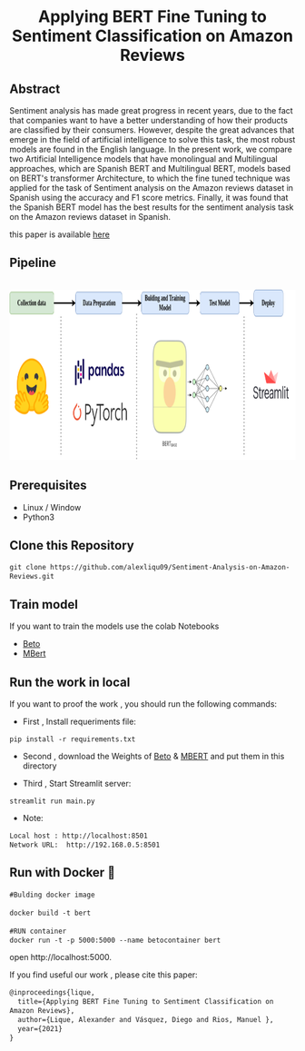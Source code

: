 <h1><center><b>Applying BERT Fine Tuning to Sentiment Classification on Amazon Reviews</b></center></h1>

<h2><b>Abstract</b></h2>
<p>
Sentiment analysis has made great progress in recent years, due to the fact that companies want to have a better
understanding of how their products are classified by their consumers. However, despite the great advances that 
emerge in the field of artificial intelligence to solve this task, the most robust models are found in the English
language. In the present work, we compare two Artificial Intelligence models that have monolingual and Multilingual approaches, which are Spanish BERT and Multilingual BERT, models based on BERT's transformer Architecture, to which the fine tuned technique was applied for the task of Sentiment analysis on the Amazon reviews dataset in Spanish using the accuracy and F1 score metrics. Finally, it was found that the Spanish BERT model has the best results for the sentiment analysis task on the Amazon reviews dataset in Spanish.
</p>

this paper is available [here](https://drive.google.com/file/d/1Pb4xD-e_KRWBQZ-JdFOgHUJFfKfrL-u_/view?usp=sharing)

<h2><b>Pipeline</b></h2>
<p>
<center>
    <br>
    <img src="src/pipeline.png" width="750px" height="300px">
    </br>
</center>
</p>


<h2><b>Prerequisites</b></h2>

* Linux / Window
* Python3
 

<h2><b>Clone this Repository</b></h2>

```
git clone https://github.com/alexliqu09/Sentiment-Analysis-on-Amazon-Reviews.git
```

<h2><b>Train model</b></h2>

If you want to train the models use the colab Notebooks

- [Beto](Beto.ipynb)
- [MBert](MBert.ipynb)

<h2><b>Run the work in local</b></h2>

If you want to proof the work ,  you should run the following commands:

* First , Install requeriments file:

```
pip install -r requirements.txt
```

* Second , download the Weights of [Beto](https://drive.google.com/file/d/12BDzmBHhKgLkHmq-3DbZfmyNGtFF_cnh/view?usp=sharing) & [MBERT](https://drive.google.com/file/d/1CuNLZ0LbFhZbcNBN2hMSb354BKZLgRtR/view?usp=sharing) and put them in this directory 

* Third , Start Streamlit server:
```
streamlit run main.py
```
* Note:
```
Local host : http://localhost:8501 
Network URL:  http://192.168.0.5:8501
```

<h2><b>Run with Docker 🐋</b></h2>


```
#Bulding docker image 

docker build -t bert

#RUN container
docker run -t -p 5000:5000 --name betocontainer bert
```
open http://localhost:5000.




If you find useful our work , please cite this paper:
```
@inproceedings{lique,
  title={Applying BERT Fine Tuning to Sentiment Classification on Amazon Reviews},
  author={Lique, Alexander and Vásquez, Diego and Rios, Manuel },
  year={2021}
}
```

